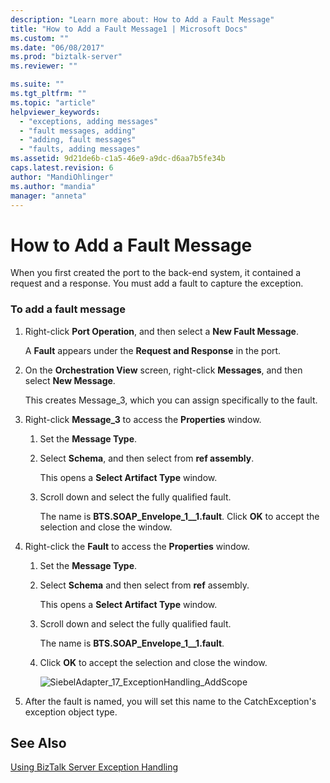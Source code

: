 ```yaml
---
description: "Learn more about: How to Add a Fault Message"
title: "How to Add a Fault Message1 | Microsoft Docs"
ms.custom: ""
ms.date: "06/08/2017"
ms.prod: "biztalk-server"
ms.reviewer: ""

ms.suite: ""
ms.tgt_pltfrm: ""
ms.topic: "article"
helpviewer_keywords: 
  - "exceptions, adding messages"
  - "fault messages, adding"
  - "adding, fault messages"
  - "faults, adding messages"
ms.assetid: 9d21de6b-c1a5-46e9-a9dc-d6aa7b5fe34b
caps.latest.revision: 6
author: "MandiOhlinger"
ms.author: "mandia"
manager: "anneta"
---
```

# How to Add a Fault Message
When you first created the port to the back-end system, it contained a request and a response. You must add a fault to capture the exception.  
  
### To add a fault message  
  
1.  Right-click **Port Operation**, and then select a **New Fault Message**.  
  
     A **Fault** appears under the **Request and Response** in the port.  
  
2.  On the **Orchestration View** screen, right-click **Messages**, and then select **New Message**.  
  
     This creates Message_3, which you can assign specifically to the fault.  
  
3.  Right-click **Message_3** to access the **Properties** window.  
  
    1.  Set the **Message Type**.  
  
    2.  Select **Schema**, and then select from **ref assembly**.  
  
         This opens a **Select Artifact Type** window.  
  
    3.  Scroll down and select the fully qualified fault.  
  
         The name is **BTS.SOAP_Envelope_1__1.fault**. Click **OK** to accept the selection and close the window.  
  
4.  Right-click the **Fault** to access the **Properties** window.  
  
    1.  Set the **Message Type**.  
  
    2.  Select **Schema** and then select from **ref** assembly.  
  
         This opens a **Select Artifact Type** window.  
  
    3.  Scroll down and select the fully qualified fault.  
  
         The name is **BTS.SOAP_Envelope_1__1.fault**.  
  
    4.  Click **OK** to accept the selection and close the window.  
  
         ![](../core/media/siebeladapter-17-exceptionhandling-addscope.gif "SiebelAdapter_17_ExceptionHandling_AddScope")  
  
5.  After the fault is named, you will set this name to the CatchException's exception object type.  
  
## See Also  
 [Using BizTalk Server Exception Handling](../core/using-biztalk-server-exception-handling2.md)
